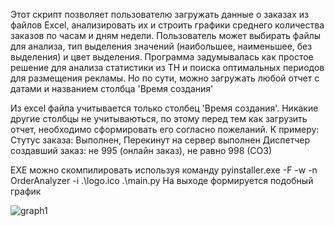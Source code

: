 Этот скрипт позволяет пользователю загружать данные о заказах из файлов Excel, анализировать их и строить графики среднего количества заказов по часам и дням недели. Пользователь может выбирать файлы для анализа, тип выделения значений (наибольшее, наименьшее, без выделения) и цвет выделения.
Программа задумывалась как простое решение для анализа статистики из ТН и поиска оптимальных периодов для размещения рекламы. Но по сути, можно загружать любой отчет с датами и названием столбца 'Время создания'

Из excel файла учитывается только столбец 'Время создания'. Никакие другие столбцы не учитываються, по этому перед тем как загрузить отчет, необходимо сформировать его согласно пожеланий. 
К примеру: 
    Стутус заказа: Выполнен, Перекинут на сервер выполнен
    Диспетчер создавший заказ: не 995 (онлайн заказ), не равно 998 (СОЗ)


EXE можно скомпилировать используя команду pyinstaller.exe -F -w -n OrderAnalyzer -i .\logo.ico .\main.py 
На выходе формируется подобный график



![graph1](https://github.com/user-attachments/assets/9c39d0c0-0223-4592-9c87-81a6d26d5de0)
